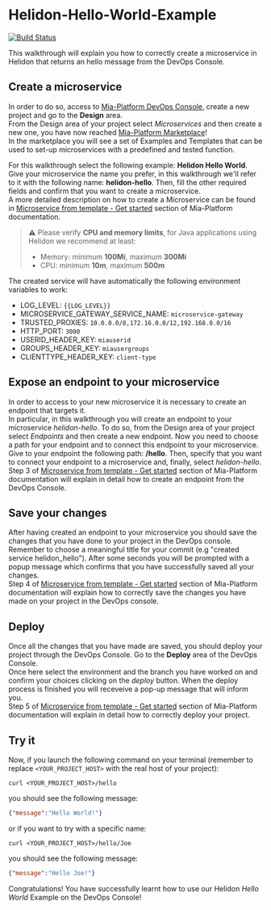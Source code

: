 # Helidon-Hello-World-Example


[![Build Status][github-actions-svg]][github-actions]

This walkthrough will explain you how to correctly create a microservice in Helidon that returns an hello message from the DevOps Console.

## Create a microservice

In order to do so, access to [Mia-Platform DevOps Console](https://console.cloud.mia-platform.eu/login), create a new project and go to the **Design** area.  
From the Design area of your project select _Microservices_ and then create a new one, you have now reached [Mia-Platform Marketplace](https://docs.mia-platform.eu/development_suite/api-console/api-design/marketplace/)!  
In the marketplace you will see a set of Examples and Templates that can be used to set-up microservices with a predefined and tested function.  

For this walkthrough select the following example: **Helidon Hello World**.
Give your microservice the name you prefer, in this walkthrough we'll refer to it with the following name: **helidon-hello**. Then, fill the other required fields and confirm that you want to create a microservice.  
A more detailed description on how to create a Microservice can be found in [Microservice from template - Get started](https://docs.mia-platform.eu/development_suite/api-console/api-design/custom_microservice_get_started/#2-service-creation) section of Mia-Platform documentation.

> :warning:
> Please verify **CPU and memory limits**, for Java applications using Helidon we recommend at least:
> * Memory: minimum **100Mi**, maximum **300Mi**
> * CPU: minimum **10m**, maximum **500m**

The created service will have automatically the following environment variables to work:

- LOG_LEVEL: `{{LOG_LEVEL}}`
- MICROSERVICE_GATEWAY_SERVICE_NAME: `microservice-gateway`
- TRUSTED_PROXIES: `10.0.0.0/8,172.16.0.0/12,192.168.0.0/16`
- HTTP_PORT: `3000`
- USERID_HEADER_KEY: `miauserid`
- GROUPS_HEADER_KEY: `miausergroups`
- CLIENTTYPE_HEADER_KEY: `client-type`


## Expose an endpoint to your microservice

In order to access to your new microservice it is necessary to create an endpoint that targets it.  
In particular, in this walkthrough you will create an endpoint to your microservice *helidon-hello*. To do so, from the Design area of your project select _Endpoints_ and then create a new endpoint.
Now you need to choose a path for your endpoint and to connect this endpoint to your microservice. Give to your endpoint the following path: **/hello**. Then, specify that you want to connect your endpoint to a microservice and, finally, select *helidon-hello*.  
Step 3 of [Microservice from template - Get started](https://docs.mia-platform.eu/development_suite/api-console/api-design/custom_microservice_get_started/#3-creating-the-endpoint) section of Mia-Platform documentation will explain in detail how to create an endpoint from the DevOps Console.

## Save your changes

After having created an endpoint to your microservice you should save the changes that you have done to your project in the DevOps console.  
Remember to choose a meaningful title for your commit (e.g "created service helidon_hello"). After some seconds you will be prompted with a popup message which confirms that you have successfully saved all your changes.  
Step 4 of [Microservice from template - Get started](https://docs.mia-platform.eu/development_suite/api-console/api-design/custom_microservice_get_started/#4-save-the-project) section of Mia-Platform documentation will explain how to correctly save the changes you have made on your project in the DevOps console.

## Deploy

Once all the changes that you have made are saved, you should deploy your project through the DevOps Console. Go to the **Deploy** area of the DevOps Console.  
Once here select the environment and the branch you have worked on and confirm your choices clicking on the *deploy* button. When the deploy process is finished you will receveive a pop-up message that will inform you.  
Step 5 of [Microservice from template - Get started](https://docs.mia-platform.eu/development_suite/api-console/api-design/custom_microservice_get_started/#5-deploy-the-project-through-the-api-console) section of Mia-Platform documentation will explain in detail how to correctly deploy your project.

## Try it

Now, if you launch the following command on your terminal (remember to replace `<YOUR_PROJECT_HOST>` with the real host of your project):

```shell
curl <YOUR_PROJECT_HOST>/hello
```

you should see the following message:

```json
{"message":"Hello World!"}
```

or if you want to try with a specific name:

```shell
curl <YOUR_PROJECT_HOST>/hello/Joe
```

you should see the following message:

```json
{"message":"Hello Joe!"}
```

Congratulations! You have successfully learnt how to use our Helidon _Hello World_ Example on the DevOps Console!

[github-actions]: https://github.com/mia-platform-marketplace/Helidon-Hello-World-Example/actions
[github-actions-svg]: https://github.com/mia-platform-marketplace/Helidon-Hello-World-Example/workflows/Java%20CI%20with%20Maven/badge.svg
